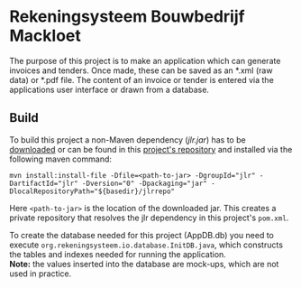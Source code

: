 # Rekeningsysteem Bouwbedrijf Mackloet
The purpose of this project is to make an application which can generate invoices and tenders. Once made, these can be saved as an *.xml (raw data) or *.pdf file. The content of an invoice or tender is entered via the applications user interface or drawn from a database.

## Build
To build this project a non-Maven dependency (*jlr.jar*) has to be [downloaded](http://www.nixo-soft.de/en/category/Downloads/page/libs/JavaLatexReport.php) or can be found in this [project's repository](https://github.com/rvanheest/Rekeningsysteem-Bouwbedrijf-Mackloet/blob/master/Rekeningsysteem/lib/jlr.jar) and installed via the following maven command:

```maven
mvn install:install-file -Dfile=<path-to-jar> -DgroupId="jlr" -DartifactId="jlr" -Dversion="0" -Dpackaging="jar" -DlocalRepositoryPath="${basedir}/jlrrepo" 
```

Here `<path-to-jar>` is the location of the downloaded jar. This creates a private repository that resolves the jlr dependency in this project's `pom.xml`.

To create the database needed for this project (AppDB.db) you need to execute `org.rekeningsysteem.io.database.InitDB.java`, which constructs the tables and indexes needed for running the application.  
**Note:** the values inserted into the database are mock-ups, which are not used in practice.
